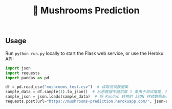 <div align="center">
  <h1>🍄 Mushrooms Prediction</h1>
</div>

<br />

## Usage

Run `python run.py` locally to start the Flask web service, or use the Heroku API:

```python
import json
import requests
import pandas as pd

df = pd.read_csv("mushrooms_test.csv")  # 读取测试数据集
sample_data = df.sample(1).to_json()  # 从原数据中随机取 1 条用于测试推理，并转换成 JSON 样式
sample_json = json.loads(sample_data)  # 将 Pandas 转换的 JSON 样式数据处理成 JSON 类型
requests.post(url="https://mushrooms-prediction.herokuapp.com/", json=sample_json).content  # 建立 POST 请求，并发送数据请求
```
